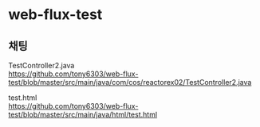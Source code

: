 # web-flux-test


## 채팅
TestController2.java  
https://github.com/tony6303/web-flux-test/blob/master/src/main/java/com/cos/reactorex02/TestController2.java
  
test.html  
https://github.com/tony6303/web-flux-test/blob/master/src/main/java/html/test.html
